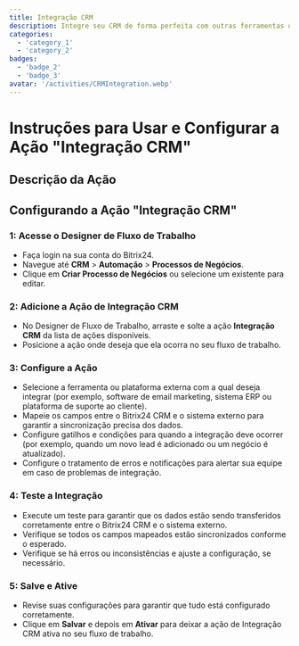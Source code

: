 ```yaml
---
title: Integração CRM
description: Integre seu CRM de forma perfeita com outras ferramentas de negócios.
categories: 
  - 'category_1'
  - 'category_2'
badges: 
  - 'badge_2'
  - 'badge_3'
avatar: '/activities/CRMIntegration.webp'
---
```

# Instruções para Usar e Configurar a Ação "Integração CRM"

## Descrição da Ação

## **Configurando a Ação "Integração CRM"**

### 1: Acesse o Designer de Fluxo de Trabalho
- Faça login na sua conta do Bitrix24.
- Navegue até **CRM** > **Automação** > **Processos de Negócios**.
- Clique em **Criar Processo de Negócios** ou selecione um existente para editar.

### 2: Adicione a Ação de Integração CRM
- No Designer de Fluxo de Trabalho, arraste e solte a ação **Integração CRM** da lista de ações disponíveis.
- Posicione a ação onde deseja que ela ocorra no seu fluxo de trabalho.

### 3: Configure a Ação
- Selecione a ferramenta ou plataforma externa com a qual deseja integrar (por exemplo, software de email marketing, sistema ERP ou plataforma de suporte ao cliente).
- Mapeie os campos entre o Bitrix24 CRM e o sistema externo para garantir a sincronização precisa dos dados.
- Configure gatilhos e condições para quando a integração deve ocorrer (por exemplo, quando um novo lead é adicionado ou um negócio é atualizado).
- Configure o tratamento de erros e notificações para alertar sua equipe em caso de problemas de integração.

### 4: Teste a Integração
- Execute um teste para garantir que os dados estão sendo transferidos corretamente entre o Bitrix24 CRM e o sistema externo.
- Verifique se todos os campos mapeados estão sincronizados conforme o esperado.
- Verifique se há erros ou inconsistências e ajuste a configuração, se necessário.

### 5: Salve e Ative
- Revise suas configurações para garantir que tudo está configurado corretamente.
- Clique em **Salvar** e depois em **Ativar** para deixar a ação de Integração CRM ativa no seu fluxo de trabalho.